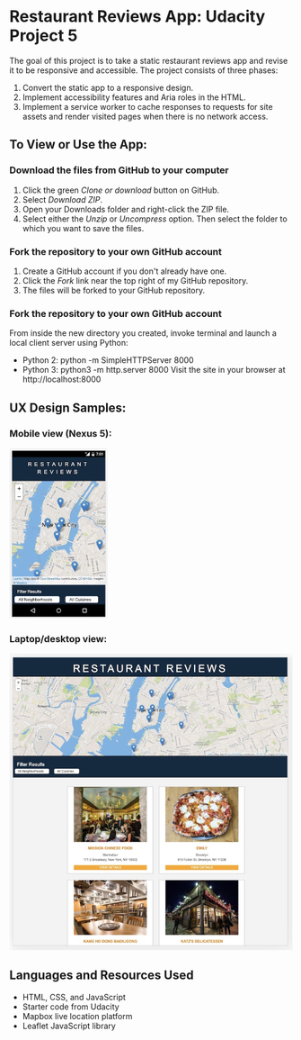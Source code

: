 # Restaurant Reviews App: Udacity Project 5
The goal of this project is to take a static restaurant reviews app and revise it to be responsive and accessible. The project consists of three phases:
1. Convert the static app to a responsive design.
2. Implement accessibility features and Aria roles in the HTML.
3. Implement a service worker to cache responses to requests for site assets and render visited pages when there is no network access.

## To View or Use the App:

### Download the files from GitHub to your computer
1. Click the green _Clone or download_ button on GitHub.
2. Select *Download ZIP*.
3. Open your Downloads folder and right-click the ZIP file.
4. Select either the _Unzip_ or _Uncompress_ option. Then select the folder to which you want to save the files.

### Fork the repository to your own GitHub account
1. Create a GitHub account if you don't already have one.
2. Click the *Fork* link near the top right of my GitHub repository.
3. The files will be forked to your GitHub repository.

### Fork the repository to your own GitHub account
From inside the new directory you created, invoke terminal and launch a local client server using Python: 
 * Python 2: python -m SimpleHTTPServer 8000 
 * Python 3: python3 -m http.server 8000
Visit the site in your browser at http://localhost:8000

## UX Design Samples:

### Mobile view (Nexus 5):
<img src="img/mobile-small.jpg" alt="app mobile view" height="303">

### Laptop/desktop view:
<img src="img/desktop-small.jpg" alt="app desktop view" width="717">


## Languages and Resources Used
* HTML, CSS, and JavaScript
* Starter code from Udacity
* Mapbox live location platform
* Leaflet JavaScript library
